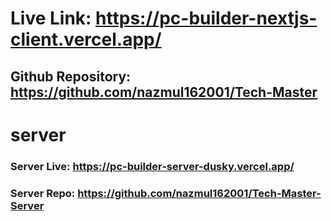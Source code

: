 # Live Link: https://pc-builder-nextjs-client.vercel.app/
## Github Repository: https://github.com/nazmul162001/Tech-Master


# server
### Server Live: https://pc-builder-server-dusky.vercel.app/

### Server Repo: https://github.com/nazmul162001/Tech-Master-Server
